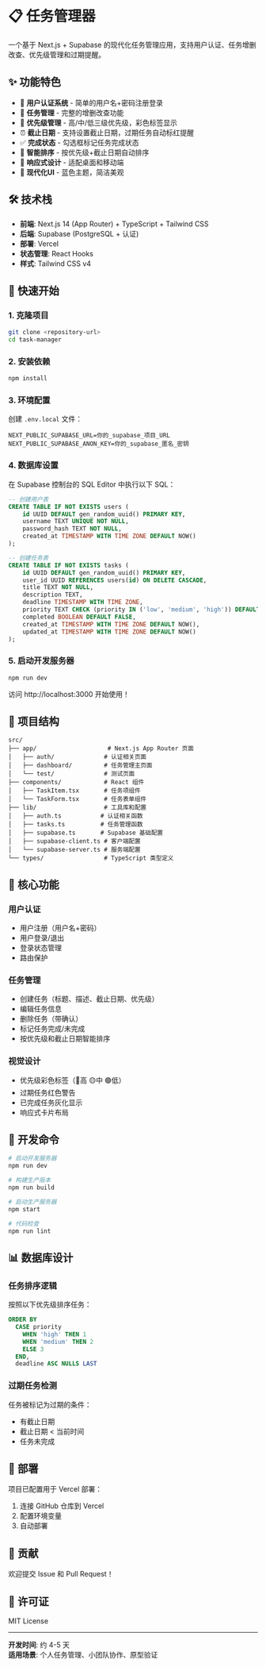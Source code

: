 # 📋 任务管理器

一个基于 Next.js + Supabase 的现代化任务管理应用，支持用户认证、任务增删改查、优先级管理和过期提醒。

## ✨ 功能特色

- 🔐 **用户认证系统** - 简单的用户名+密码注册登录
- 📝 **任务管理** - 完整的增删改查功能
- 🎯 **优先级管理** - 高/中/低三级优先级，彩色标签显示
- ⏰ **截止日期** - 支持设置截止日期，过期任务自动标红提醒
- ✅ **完成状态** - 勾选框标记任务完成状态
- 🔄 **智能排序** - 按优先级+截止日期自动排序
- 📱 **响应式设计** - 适配桌面和移动端
- 🎨 **现代化UI** - 蓝色主题，简洁美观

## 🛠️ 技术栈

- **前端**: Next.js 14 (App Router) + TypeScript + Tailwind CSS
- **后端**: Supabase (PostgreSQL + 认证)
- **部署**: Vercel
- **状态管理**: React Hooks
- **样式**: Tailwind CSS v4

## 🚀 快速开始

### 1. 克隆项目

```bash
git clone <repository-url>
cd task-manager
```

### 2. 安装依赖

```bash
npm install
```

### 3. 环境配置

创建 `.env.local` 文件：

```env
NEXT_PUBLIC_SUPABASE_URL=你的_supabase_项目_URL
NEXT_PUBLIC_SUPABASE_ANON_KEY=你的_supabase_匿名_密钥
```

### 4. 数据库设置

在 Supabase 控制台的 SQL Editor 中执行以下 SQL：

```sql
-- 创建用户表
CREATE TABLE IF NOT EXISTS users (
    id UUID DEFAULT gen_random_uuid() PRIMARY KEY,
    username TEXT UNIQUE NOT NULL,
    password_hash TEXT NOT NULL,
    created_at TIMESTAMP WITH TIME ZONE DEFAULT NOW()
);

-- 创建任务表
CREATE TABLE IF NOT EXISTS tasks (
    id UUID DEFAULT gen_random_uuid() PRIMARY KEY,
    user_id UUID REFERENCES users(id) ON DELETE CASCADE,
    title TEXT NOT NULL,
    description TEXT,
    deadline TIMESTAMP WITH TIME ZONE,
    priority TEXT CHECK (priority IN ('low', 'medium', 'high')) DEFAULT 'medium',
    completed BOOLEAN DEFAULT FALSE,
    created_at TIMESTAMP WITH TIME ZONE DEFAULT NOW(),
    updated_at TIMESTAMP WITH TIME ZONE DEFAULT NOW()
);
```

### 5. 启动开发服务器

```bash
npm run dev
```

访问 http://localhost:3000 开始使用！

## 📁 项目结构

```
src/
├── app/                    # Next.js App Router 页面
│   ├── auth/              # 认证相关页面
│   ├── dashboard/         # 任务管理主页面
│   └── test/              # 测试页面
├── components/            # React 组件
│   ├── TaskItem.tsx       # 任务项组件
│   └── TaskForm.tsx       # 任务表单组件
├── lib/                   # 工具库和配置
│   ├── auth.ts           # 认证相关函数
│   ├── tasks.ts          # 任务管理函数
│   ├── supabase.ts       # Supabase 基础配置
│   ├── supabase-client.ts # 客户端配置
│   └── supabase-server.ts # 服务端配置
└── types/                 # TypeScript 类型定义
```

## 🎯 核心功能

### 用户认证
- 用户注册（用户名+密码）
- 用户登录/退出
- 登录状态管理
- 路由保护

### 任务管理
- 创建任务（标题、描述、截止日期、优先级）
- 编辑任务信息
- 删除任务（带确认）
- 标记任务完成/未完成
- 按优先级和截止日期智能排序

### 视觉设计
- 优先级彩色标签（🔴高 🟡中 🟢低）
- 过期任务红色警告
- 已完成任务灰化显示
- 响应式卡片布局

## 🔧 开发命令

```bash
# 启动开发服务器
npm run dev

# 构建生产版本
npm run build

# 启动生产服务器
npm start

# 代码检查
npm run lint
```

## 📊 数据库设计

### 任务排序逻辑

按照以下优先级排序任务：

```sql
ORDER BY
  CASE priority
    WHEN 'high' THEN 1
    WHEN 'medium' THEN 2
    ELSE 3
  END,
  deadline ASC NULLS LAST
```

### 过期任务检测

任务被标记为过期的条件：
- 有截止日期
- 截止日期 < 当前时间
- 任务未完成

## 🚀 部署

项目已配置用于 Vercel 部署：

1. 连接 GitHub 仓库到 Vercel
2. 配置环境变量
3. 自动部署

## 🤝 贡献

欢迎提交 Issue 和 Pull Request！

## 📄 许可证

MIT License

---

**开发时间**: 约 4-5 天  
**适用场景**: 个人任务管理、小团队协作、原型验证